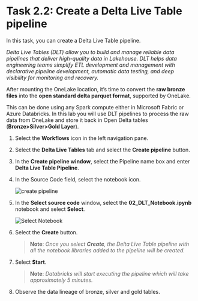 # Task 2.2: Create a Delta Live Table pipeline

In this task, you can create a Delta Live Table pipeline.

*Delta Live Tables (DLT) allow you to build and manage reliable data pipelines that deliver high-quality data in Lakehouse. DLT helps data engineering teams simplify ETL development and management with declarative pipeline development, automatic data testing, and deep visibility for monitoring and recovery.*

After mounting the OneLake location, it’s time to convert the **raw bronze files** into the **open standard delta parquet format**, supported by OneLake. 

This can be done using any Spark compute either in Microsoft Fabric or Azure Databricks. In this lab you will use DLT pipelines to process the raw data from OneLake and store it back in Open Delta tables (**Bronze>Silver>Gold Layer**).

1. Select the **Workflows** icon in the left navigation pane.

2. Select the **Delta Live Tables** tab and select the **Create pipeline** button.

3.	In the **Create pipeline window**, select the Pipeline name box and enter **Delta Live Table Pipeline**.

4.	In the Source Code field, select the notebook icon.

	![create pipeline](..media/instructions240153/task-2.3.2.png)

5.	In the **Select source code** window, select the **02_DLT_Notebook.ipynb** notebook and select **Select**.

	![Select Notebook](..media/instructions240153/task-2.3.4.png)

7. Select the **Create** button.

	>**Note**: *Once you select **Create**, the Delta Live Table pipeline with all the notebook libraries added to the pipeline will be created.*

8. Select **Start**.

	>**Note**: *Databricks will start executing the pipeline which will take approximately 5 minutes.*

9. Observe the data lineage of bronze, silver and gold tables.
